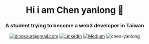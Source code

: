 <h1 align="center">Hi i am Chen yanlong 👋</h1>
<h3 align="center">A student trying to become a web3 developer in Taiwan</h3>

<p align="center">
	<a href="mailto:dinoxxur@gmail.com?subject=Github%20Visitor&body=Hi%20Ohidur,..."><img src="http://img.shields.io/badge/dinoxxur@gmail.com-_?label=Send%20Mail&style=social&logo=gmail" alt="dinoxxur@gmail.com"></a>
	<a href="https://www.linkedin.com/in/yan-long-chen-253134231/"><img src="https://img.shields.io/badge/-@Chen-yan-long-_?label=LinkedIn&style=social&logo=linkedin" alt="LinkedIn"></a>
	<a href="https://medium.com/@chen_yanlong"><img src="http://img.shields.io/badge/-@chen_yanlong-_?label=Medium&style=social&logo=medium" alt="Medium"></a>
  <img src="https://komarev.com/ghpvc/?username=chen-yanlong&label=Profile%20views&color=0e75b6&style=flat" alt="chen-yanlong" />
</p>

